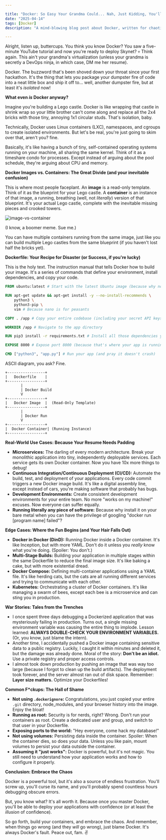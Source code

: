 ```yaml
---

title: "Docker: So Easy Your Grandma Could... Nah, Just Kidding, You'll Still Screw It Up"
date: "2025-04-14"
tags: [Docker]
description: "A mind-blowing blog post about Docker, written for chaotic Gen Z engineers who probably learned everything from TikTok."

---
```


Alright, listen up, buttercups. You think you know Docker? You saw a five-minute YouTube tutorial and now you're ready to deploy Skynet? 💀 Think again. This ain't your grandma's virtualization (unless your grandma is secretly a DevOps ninja, in which case, DM me her resume).

Docker. The buzzword that's been shoved down your throat since your first hackathon. It's the thing that lets you package your dumpster fire of code into a neat little box and ship it off to... well, another dumpster fire, but at least it's *isolated* now!

**What even *is* Docker anyway?**

Imagine you're building a Lego castle. Docker is like wrapping that castle in shrink wrap so your little brother can't come along and replace all the 2x4 bricks with those tiny, annoying 1x1 circular studs. That's isolation, baby.

Technically, Docker uses Linux containers (LXC), namespaces, and cgroups to create isolated environments. But let's be real, you're just going to skim over that, aren't you? fine.

Basically, it's like having a bunch of tiny, self-contained operating systems running on your machine, all sharing the same kernel. Think of it as a timeshare condo for processes. Except instead of arguing about the pool schedule, they're arguing about CPU and memory.

**Docker Images vs. Containers: The Great Divide (and your inevitable confusion)**

This is where most people faceplant. An **image** is a read-only template. Think of it as the blueprint for your Lego castle. A **container** is an instance of that image, a running, breathing (well, not *literally*) version of that blueprint. It's your actual Lego castle, complete with the inevitable missing pieces and crooked towers.

![image-vs-container](https://i.imgflip.com/399e4s.jpg)

(I know, a boomer meme. Sue me.)

You can have multiple containers running from the same image, just like you can build multiple Lego castles from the same blueprint (if you haven't lost half the bricks yet).

**Dockerfile: Your Recipe for Disaster (or Success, if you're lucky)**

This is the holy text. The instruction manual that tells Docker how to build your image. It's a series of commands that define your environment, install dependencies, and copy your code.

```dockerfile
FROM ubuntu:latest # Start with the latest Ubuntu image (because why not live on the edge?)

RUN apt-get update && apt-get install -y --no-install-recommends \
    python3 \
    python3-pip \
    vim # Because nano is for peasants

COPY . /app # Copy your entire codebase (including your secret API keys, duh)

WORKDIR /app # Navigate to the app directory

RUN pip3 install -r requirements.txt # Install all those dependencies you totally understand

EXPOSE 8000 # Expose port 8000 (because that's where your app is running, right? RIGHT?)

CMD ["python3", "app.py"] # Run your app (and pray it doesn't crash)
```

ASCII diagram, you ask? Fine.

```
+-----------------+
|   Dockerfile    |
+-----------------+
       |
       | Docker Build
       V
+-----------------+
|   Docker Image  |  (Read-Only Template)
+-----------------+
       |
       | Docker Run
       V
+-----------------+
|  Docker Container| (Running Instance)
+-----------------+
```

**Real-World Use Cases: Because Your Resume Needs Padding**

*   **Microservices:** The darling of every modern architecture. Break your monolithic application into tiny, independently deployable services. Each service gets its own Docker container. Now you have 10x more things to debug!
*   **Continuous Integration/Continuous Deployment (CI/CD):** Automate the build, test, and deployment of your applications. Every code commit triggers a new Docker image build. It's like a digital assembly line, except instead of cars, you're making software that probably has bugs.
*   **Development Environments:** Create consistent development environments for your entire team. No more "works on my machine!" excuses. Now everyone can suffer equally.
*   **Running literally any piece of software:** Because why install it on your bare metal when you can have the privilege of googling "docker run [program name] failed"?

**Edge Cases: Where the Fun Begins (and Your Hair Falls Out)**

*   **Docker in Docker (DinD):** Running Docker inside a Docker container. It's like Inception, but with more YAML. Don't do it unless you *really* know what you're doing. (Spoiler: You don't.)
*   **Multi-Stage Builds:** Building your application in multiple stages within the same Dockerfile to reduce the final image size. It's like baking a cake, but with more existential dread.
*   **Docker Compose:** Defining multi-container applications using a YAML file. It's like herding cats, but the cats are all running different services and trying to communicate with each other.
*   **Kubernetes:** Orchestrating a cluster of Docker containers. It's like managing a swarm of bees, except each bee is a microservice and can sting you in production.

**War Stories: Tales from the Trenches**

*   I once spent three days debugging a Dockerized application that was mysteriously failing in production. Turns out, a single missing environment variable was causing the entire thing to implode. Lesson learned: **ALWAYS DOUBLE-CHECK YOUR ENVIRONMENT VARIABLES.** (Or, you know, just blame the intern).
*   Another time, I accidentally pushed a Docker image containing sensitive data to a public registry. Luckily, I caught it within minutes and deleted it, but the damage was already done. Moral of the story: **Don't be an idiot.** Use a private registry and proper access controls.
*   I almost took down production by pushing an image that was way too large (because I forgot to clean up the build artifacts). The deployment took forever, and the server almost ran out of disk space. Remember: **Layer size matters.** Optimize your Dockerfiles!

**Common F\*ckups: The Hall of Shame**

*   **Not using `.dockerignore`:** Congratulations, you just copied your entire `.git` directory, node_modules, and your browser history into the image. Enjoy the bloat!
*   **Running as root:** Security is for nerds, right? Wrong. Don't run your containers as root. Create a dedicated user and group, and switch to that user in your Dockerfile.
*   **Exposing ports to the world:** "Hey everyone, come hack my database!"
*   **Not using volumes:** Persisting data inside the container. Spoiler: When the container dies, so does your data. Unless you like pain, mount volumes to persist your data outside the container.
*   **Assuming it "just works":** Docker is powerful, but it's not magic. You still need to understand how your application works and how to configure it properly.

**Conclusion: Embrace the Chaos**

Docker is a powerful tool, but it's also a source of endless frustration. You'll screw up, you'll curse its name, and you'll probably spend countless hours debugging obscure errors.

But, you know what? It's all worth it. Because once you master Docker, you'll be able to deploy your applications with confidence (or at least the *illusion* of confidence).

So go forth, build your containers, and embrace the chaos. And remember, when things go wrong (and they *will* go wrong), just blame Docker. It's always Docker's fault. Peace out, fam. ✌️
